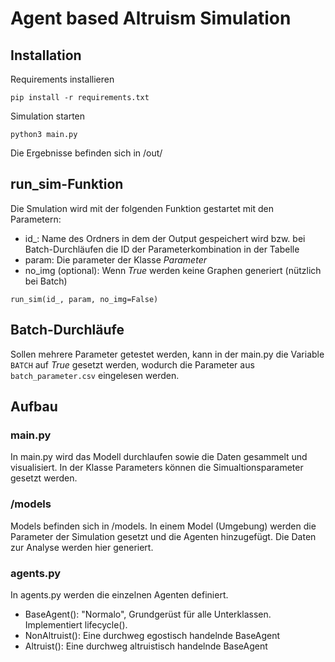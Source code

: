 # Agent based Altruism Simulation

## Installation
Requirements installieren
```
pip install -r requirements.txt
```

Simulation starten

```
python3 main.py
```

Die Ergebnisse befinden sich in /out/

## run_sim-Funktion

Die Smulation wird mit der folgenden Funktion gestartet mit den Parametern:

- id_: Name des Ordners in dem der Output gespeichert wird bzw. bei Batch-Durchläufen die ID der Parameterkombination in
  der Tabelle
- param: Die parameter der Klasse *Parameter*
- no_img (optional): Wenn *True* werden keine Graphen generiert (nützlich bei Batch)

````
run_sim(id_, param, no_img=False)
````

## Batch-Durchläufe

Sollen mehrere Parameter getestet werden, kann in der main.py die Variable  ``BATCH`` auf *True* gesetzt werden, wodurch
die Parameter aus ``batch_parameter.csv`` eingelesen werden.

## Aufbau

### main.py

In main.py wird das Modell durchlaufen sowie die Daten gesammelt und visualisiert. In der Klasse Parameters können die
Simualtionsparameter gesetzt werden.

### /models

Models befinden sich in /models. In einem Model (Umgebung) werden die Parameter der Simulation gesetzt und die Agenten
hinzugefügt. Die Daten zur Analyse werden hier generiert.
 
### agents.py
In agents.py werden die einzelnen Agenten definiert.
- BaseAgent(): "Normalo", Grundgerüst für alle Unterklassen. Implementiert lifecycle().
- NonAltruist(): Eine durchweg egostisch handelnde BaseAgent
- Altruist(): Eine durchweg altruistisch handelnde BaseAgent